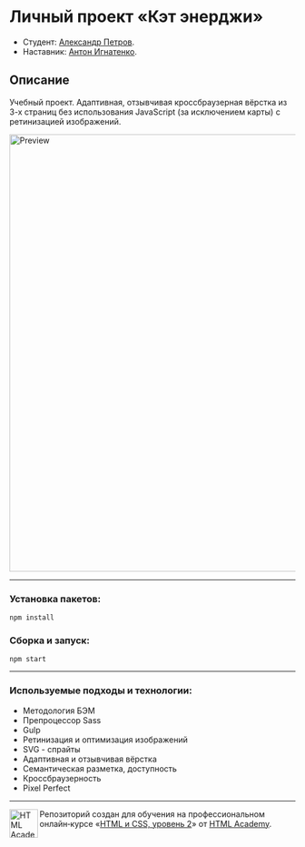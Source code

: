 # Личный проект «Кэт энерджи»

* Студент: [Александр Петров](https://up.htmlacademy.ru/adaptive/18/user/345769).
* Наставник: [Антон Игнатенко](https://htmlacademy.ru/profile/id987931).

## Описание

Учебный проект. Адаптивная, отзывчивая кроссбраузерная вёрстка из 3-х страниц без использования JavaScript (за исключением карты) с ретинизацией изображений.

<img width="769" alt="Preview" src="https://up.htmlacademy.ru/assets/intensives/adaptive/19/projects/cat-energy/preview.jpg">

---

### Установка пакетов:

```
npm install
```
### Сборка и запуск:

```
npm start
```

---

### Используемые подходы и технологии:

* Методология БЭМ
* Препроцессор Sass
* Gulp
* Ретинизация и оптимизация изображений
* SVG - спрайты
* Адаптивная и отзывчивая вёрстка
* Семантическая разметка, доступность
* Кроссбраузерность
* Pixel Perfect

---

<a href="https://htmlacademy.ru/intensive/adaptive"><img align="left" width="50" height="50" alt="HTML Academy" src="https://up.htmlacademy.ru/static/img/intensive/adaptive/logo-for-github-2.png"></a>

Репозиторий создан для обучения на профессиональном онлайн‑курсе «[HTML и CSS, уровень 2](https://htmlacademy.ru/intensive/adaptive)» от [HTML Academy](https://htmlacademy.ru).
